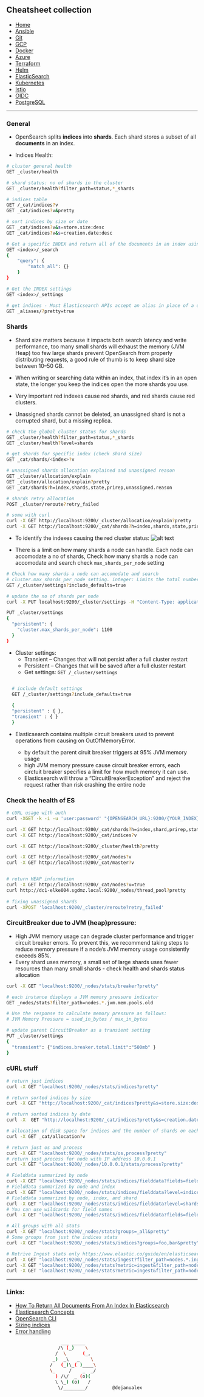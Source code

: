 ## Cheatsheet collection

* [Home](index.md)
* [Ansible](ansible.md)
* [Git](git.md)
* [GCP](gcp.md)
* [Docker](docker.md)
* [Azure](azure.md)
* [Terraform](terraform.md)
* [Helm](helm.md)
* <ins>[ElasticSearch](elastic.md)<ins>
* [Kubernetes](k8s.md)
* [Istio](istio.md)
* [OIDC](openID.md)
* [PostgreSQL](postgres.md)

---

### General

* OpenSearch splits **indices** into **shards**. Each shard stores a subset of all **documents** in an index.

* Indices Health:

```bash
# cluster general health
GET _cluster/health

# shard status: no of shards in the cluster
GET _cluster/health?filter_path=status,*_shards

# indices table
GET /_cat/indices?v
GET _cat/indices?v&pretty

# sort indices by size or date
GET _cat/indices?v&s=store.size:desc
GET _cat/indices?v&s=creation.date:desc

# Get a specific INDEX and return all of the documents in an index using a "match_all" qu
GET <index>/_search
{
    "query": {
        "match_all": {}
    }
}

# Get the INDEX settings
GET <index>/_settings

# get indices - Most Elasticsearch APIs accept an alias in place of a data stream or index name
GET _aliases/?pretty=true
```

### Shards

* Shard size matters because it impacts both search latency and write performance, too many small shards will exhaust the memory (JVM Heap) too few large shards prevent OpenSearch from properly distributing requests, a good rule of thumb is to keep shard size between 10–50 GB.

* When writing or searching data within an index, that index it’s in an open state, the longer you keep the indices open the more shards you use.

* Very important red indexes cause red shards, and red shards cause red clusters.

* Unassigned shards cannot be deleted, an unassigned shard is not a corrupted shard, but a missing replica.

```bash
# check the global cluster status for shards
GET _cluster/health?filter_path=status,*_shards
GET _cluster/health?level=shards

# get shards for specific index (check shard size)
GET _cat/shards/<index>?v

# unassigned shards allocation explained and unassigned reason
GET _cluster/allocation/explain
GET _cluster/allocation/explain?pretty
GET _cat/shards?h=index,shards,state,prirep,unassigned.reason

# shards retry allocation
POST _cluster/reroute?retry_failed

# some with curl
curl -X GET http://localhost:9200/_cluster/allocation/explain?pretty
curl -X GET http://localhost:9200/_cat/shards?h=index,shards,state,prirep,unassigned.reason
```

* To identify the indexes causing the red cluster status:
![alt text](https://github.com/dejanu/cheetcity/blob/gh-pages/src/shards.PNG?raw=true)

* There is a limit on how many shards a node can handle. Each node can accomodate a no of shards, Check how many shards a node can accomodate and search check `max_shards_per_node` setting 

```bash
# Check how many shards a node can accomodate and search 
# cluster.max_shards_per_node setting. integer: Limits the total number of primary and replica shards for the cluster
GET /_cluster/settings?include_defaults=true

# update the no of shards per node
curl -X PUT localhost:9200/_cluster/settings -H "Content-Type: application/json" -d '{ "persistent": { "cluster.max_shards_per_node": "3000" } }'

PUT _cluster/settings
{
  "persistent": {
    "cluster.max_shards_per_node": 1100
  }
}
```

* Cluster settings:
  * Transient – Changes that will not persist after a full cluster restart
  * Persistent – Changes that will be saved after a full cluster restart
  * Get settings: `GET /_cluster/settings`

```bash

  # include default settings
  GET /_cluster/settings?include_defaults=true
  
  {
  "persistent" : { },
  "transient" : { }
  }
```

* Elasticsearch contains multiple circuit breakers used to prevent operations from causing on OutOfMemoryError.

  - by default the parent ciruit breaker triggers at 95% JVM memory usage
  - high JVM memory pressure cause circuit breaker errors, each circtuit breaker specifies a limit for how much memory it can use.
  - Elasticsearch will throw a  “CircuitBreakerException” and reject the request rather than risk crashing the entire node

### Check the health of ES

```bash
# cURL usage with auth
curl -XGET -k -i -u 'user:password' "{OPENSEARCH_URL}:9200/{YOUR_INDEX}/_search"

curl -X GET http://localhost:9200/_cat/shards?h=index,shard,prirep,state,unassigned.reason
curl -X GET http://localhost:9200/_cat/indices?v

curl -X GET http://localhost:9200/_cluster/health?pretty

curl -X GET http://localhost:9200/_cat/nodes?v
curl -X GET http://localhost:9200/_cat/master?v


# return HEAP information
curl -X GET http://localhost:9200/_cat/nodes?v=true
curl http://dc1-elke004.sgdmz.local:9200/_nodes/thread_pool?pretty
 
# fixing unassigned shards
curl -XPOST 'localhost:9200/_cluster/reroute?retry_failed' 
```

### CircuitBreaker due to JVM (heap)pressure:
  * High JVM memory usage can degrade cluster performance and trigger circuit breaker errors. To prevent this, we recommend taking steps to reduce memory pressure if a node’s JVM memory usage consistently exceeds 85%.
  * Every shard uses memory, a small set of large shards uses fewer resources than many small shards - check health and shards status allocation

```bash
curl -X GET "localhost:9200/_nodes/stats/breaker?pretty"

# each instance displays a JVM memory pressure indicator
GET _nodes/stats?filter_path=nodes.*.jvm.mem.pools.old

# Use the response to calculate memory pressure as follows:
# JVM Memory Pressure = used_in_bytes / max_in_bytes

# update parent CircuitBreaker as a transient setting
PUT _cluster/settings
{
  "transient": {"indices.breaker.total.limit":"500mb" }
}
```

### cURL stuff

```bash
# return just indices
curl -X GET "localhost:9200/_nodes/stats/indices?pretty"

# return sorted indices by size
curl -X GET "http://localhost:9200/_cat/indices?pretty&s=store.size:desc"

# return sorted indices by date
curl -X  GET "http://localhost:9200/_cat/indices?pretty&s=creation.date"

# allocation of disk space for indices and the number of shards on each node.
curl -X GET _cat/allocation?v

# return just os and process
curl -X GET "localhost:9200/_nodes/stats/os,process?pretty"
# return just process for node with IP address 10.0.0.1
curl -X GET "localhost:9200/_nodes/10.0.0.1/stats/process?pretty"

# Fielddata summarized by node
curl -X GET "localhost:9200/_nodes/stats/indices/fielddata?fields=field1,field2&pretty"
# Fielddata summarized by node and index
curl -X GET "localhost:9200/_nodes/stats/indices/fielddata?level=indices&fields=field1,field2&pretty"
# Fielddata summarized by node, index, and shard
curl -X GET "localhost:9200/_nodes/stats/indices/fielddata?level=shards&fields=field1,field2&pretty"
# You can use wildcards for field names
curl -X GET "localhost:9200/_nodes/stats/indices/fielddata?fields=field*&pretty"

# All groups with all stats
curl -X GET "localhost:9200/_nodes/stats?groups=_all&pretty"
# Some groups from just the indices stats
curl -X GET "localhost:9200/_nodes/stats/indices?groups=foo,bar&pretty"

# Retrive Ingest stats only https://www.elastic.co/guide/en/elasticsearch/reference/current/cluster-nodes-stats.html#cluster-nodes-stats-ingest-ex
curl -X GET "localhost:9200/_nodes/stats/ingest?filter_path=nodes.*.ingest&pretty"
curl -X GET "localhost:9200/_nodes/stats?metric=ingest&filter_path=nodes.*.ingest&pretty"
curl -X GET "localhost:9200/_nodes/stats?metric=ingest&filter_path=nodes.*.ingest.pipelines&pretty"
```
---

### Links:

* [How To Return All Documents From An Index In Elasticsearch](https://kb.objectrocket.com/elasticsearch/how-to-return-all-documents-from-an-index-in-elasticsearch)
* [Elasticsearch Concepts](https://logz.io/blog/10-elasticsearch-concepts/)
* [OpenSearch CLI](https://opensearch.org/docs/1.2/clients/cli/)
* [Sizing indices](https://opensearch.org/blog/optimize-opensearch-index-shard-size/)
* [Error handling](https://docs.aws.amazon.com/opensearch-service/latest/developerguide/handling-errors.html)
 
```bash
                    ___ _____
                   /\ (_)    \
                  /  \      (_,
                 _)  _\   _    \
                /   (_)\_( )____\
                \_     /    _  _/
                  ) /\/  _ (o)(
                  \ \_) (o)   /
                   \/________/         @dejanualex
```